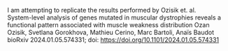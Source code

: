 I am attempting to replicate the results performed by Ozisik et. al.<br>
System-level analysis of genes mutated in muscular dystrophies reveals a functional pattern associated with muscle weakness distribution
Ozan Ozisik, Svetlana Gorokhova, Mathieu Cerino, Marc Bartoli, Anaïs Baudot
bioRxiv 2024.01.05.574331; doi: https://doi.org/10.1101/2024.01.05.574331

